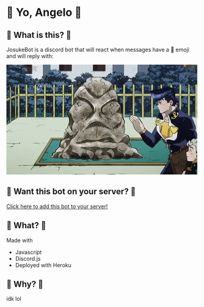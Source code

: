 # 🗿 Yo, Angelo 🗿

## 🗿 What is this? 🗿
JosukeBot is a discord bot that will react when messages have a 🗿 emoji and will reply with: 

![Yo, Angelo](./image/yoangelo.gif)

## 🗿 Want this bot on your server? 🗿
[Click here to add this bot to your server!](https://discordapp.com/api/oauth2/authorize?client_id=655987925300936754&permissions=2048&scope=bot)

## 🗿 What? 🗿
Made with 
- Javascript
- Discord.js
- Deployed with Heroku

## 🗿 Why? 🗿
idk lol
